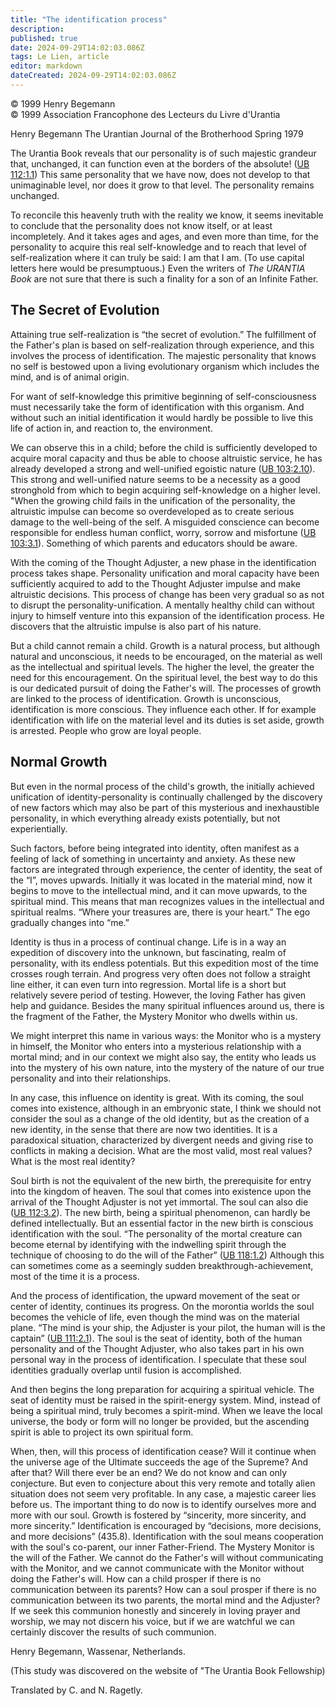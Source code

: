 ```yaml
---
title: "The identification process"
description: 
published: true
date: 2024-09-29T14:02:03.086Z
tags: Le Lien, article
editor: markdown
dateCreated: 2024-09-29T14:02:03.086Z
---
```


<p class="v-card v-sheet theme--light gray lighten-3 px-2">© 1999 Henry Begemann<br>© 1999 Association Francophone des Lecteurs du Livre d'Urantia</p>


Henry Begemann
The Urantian Journal of the Brotherhood
Spring 1979

The Urantia Book reveals that our personality is of such majestic grandeur that, unchanged, it can function even at the borders of the absolute! ([UB 112:1.1](/en/The_Urantia_Book/112#p1_1)) This same personality that we have now, does not develop to that unimaginable level, nor does it grow to that level. The personality remains unchanged.

To reconcile this heavenly truth with the reality we know, it seems inevitable to conclude that the personality does not know itself, or at least incompletely. And it takes ages and ages, and even more than time, for the personality to acquire this real self-knowledge and to reach that level of self-realization where it can truly be said: I am that I am. (To use capital letters here would be presumptuous.) Even the writers of _The URANTIA Book_ are not sure that there is such a finality for a son of an Infinite Father.

## The Secret of Evolution

Attaining true self-realization is “the secret of evolution.” The fulfillment of the Father's plan is based on self-realization through experience, and this involves the process of identification. The majestic personality that knows no self is bestowed upon a living evolutionary organism which includes the mind, and is of animal origin.

For want of self-knowledge this primitive beginning of self-consciousness must necessarily take the form of identification with this organism. And without such an initial identification it would hardly be possible to live this life of action in, and reaction to, the environment.

We can observe this in a child; before the child is sufficiently developed to acquire moral capacity and thus be able to choose altruistic service, he has already developed a strong and well-unified egoistic nature ([UB 103:2.10](/en/The_Urantia_Book/103#p2_10)). This strong and well-unified nature seems to be a necessity as a good stronghold from which to begin acquiring self-knowledge on a higher level. "When the growing child fails in the unification of the personality, the altruistic impulse can become so overdeveloped as to create serious damage to the well-being of the self. A misguided conscience can become responsible for endless human conflict, worry, sorrow and misfortune ([UB 103:3.1](/en/The_Urantia_Book/103#p3_1)). Something of which parents and educators should be aware.

With the coming of the Thought Adjuster, a new phase in the identification process takes shape. Personality unification and moral capacity have been sufficiently acquired to add to the Thought Adjuster impulse and make altruistic decisions. This process of change has been very gradual so as not to disrupt the personality-unification. A mentally healthy child can without injury to himself venture into this expansion of the identification process. He discovers that the altruistic impulse is also part of his nature.

But a child cannot remain a child. Growth is a natural process, but although natural and unconscious, it needs to be encouraged, on the material as well as the intellectual and spiritual levels. The higher the level, the greater the need for this encouragement. On the spiritual level, the best way to do this is our dedicated pursuit of doing the Father's will. The processes of growth are linked to the process of identification. Growth is unconscious, identification is more conscious. They influence each other. If for example identification with life on the material level and its duties is set aside, growth is arrested. People who grow are loyal people.

## Normal Growth

But even in the normal process of the child's growth, the initially achieved unification of identity-personality is continually challenged by the discovery of new factors which may also be part of this mysterious and inexhaustible personality, in which everything already exists potentially, but not experientially.

Such factors, before being integrated into identity, often manifest as a feeling of lack of something in uncertainty and anxiety. As these new factors are integrated through experience, the center of identity, the seat of the “I”, moves upwards. Initially it was located in the material mind, now it begins to move to the intellectual mind, and it can move upwards, to the spiritual mind. This means that man recognizes values in the intellectual and spiritual realms. “Where your treasures are, there is your heart.” The ego gradually changes into “me.”

Identity is thus in a process of continual change. Life is in a way an expedition of discovery into the unknown, but fascinating, realm of personality, with its endless potentials. But this expedition most of the time crosses rough terrain. And progress very often does not follow a straight line either, it can even turn into regression. Mortal life is a short but relatively severe period of testing. However, the loving Father has given help and guidance. Besides the many spiritual influences around us, there is the fragment of the Father, the Mystery Monitor who dwells within us.

We might interpret this name in various ways: the Monitor who is a mystery in himself, the Monitor who enters into a mysterious relationship with a mortal mind; and in our context we might also say, the entity who leads us into the mystery of his own nature, into the mystery of the nature of our true personality and into their relationships.

In any case, this influence on identity is great. With its coming, the soul comes into existence, although in an embryonic state, I think we should not consider the soul as a change of the old identity, but as the creation of a new identity, in the sense that there are now two identities. It is a paradoxical situation, characterized by divergent needs and giving rise to conflicts in making a decision. What are the most valid, most real values? What is the most real identity?

Soul birth is not the equivalent of the new birth, the prerequisite for entry into the kingdom of heaven. The soul that comes into existence upon the arrival of the Thought Adjuster is not yet immortal. The soul can also die ([UB 112:3.2](/en/The_Urantia_Book/112#p3_2)). The new birth, being a spiritual phenomenon, can hardly be defined intellectually. But an essential factor in the new birth is conscious identification with the soul. “The personality of the mortal creature can become eternal by identifying with the indwelling spirit through the technique of choosing to do the will of the Father” ([UB 118:1.2](/en/The_Urantia_Book/118#p1_2)) Although this can sometimes come as a seemingly sudden breakthrough-achievement, most of the time it is a process.

And the process of identification, the upward movement of the seat or center of identity, continues its progress. On the morontia worlds the soul becomes the vehicle of life, even though the mind was on the material plane. “The mind is your ship, the Adjuster is your pilot, the human will is the captain” ([UB 111:2.1](/en/The_Urantia_Book/111#p2_1)). The soul is the seat of identity, both of the human personality and of the Thought Adjuster, who also takes part in his own personal way in the process of identification. I speculate that these soul identities gradually overlap until fusion is accomplished.

And then begins the long preparation for acquiring a spiritual vehicle. The seat of identity must be raised in the spirit-energy system. Mind, instead of being a spiritual mind, truly becomes a spirit-mind. When we leave the local universe, the body or form will no longer be provided, but the ascending spirit is able to project its own spiritual form.

When, then, will this process of identification cease? Will it continue when the universe age of the Ultimate succeeds the age of the Supreme? And after that? Will there ever be an end? We do not know and can only conjecture. But even to conjecture about this very remote and totally alien situation does not seem very profitable. In any case, a majestic career lies before us. The important thing to do now is to identify ourselves more and more with our soul. Growth is fostered by “sincerity, more sincerity, and more sincerity.” Identification is encouraged by “decisions, more decisions, and more decisions” (435.8). Identification with the soul means cooperation with the soul's co-parent, our inner Father-Friend. The Mystery Monitor is the will of the Father. We cannot do the Father's will without communicating with the Monitor, and we cannot communicate with the Monitor without doing the Father's will. How can a child prosper if there is no communication between its parents? How can a soul prosper if there is no communication between its two parents, the mortal mind and the Adjuster? If we seek this communion honestly and sincerely in loving prayer and worship, we may not discern his voice, but if we are watchful we can certainly discover the results of such communion.

Henry Begemann, Wassenar, Netherlands.

(This study was discovered on the website of "The Urantia Book Fellowship)

Translated by C. and N. Ragetly.

